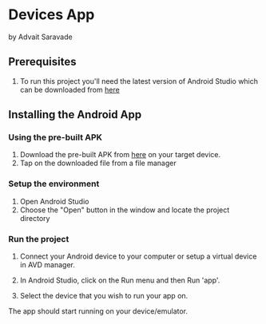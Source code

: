 # Devices App
by Advait Saravade

## Prerequisites
1. To run this project you'll need the latest version of Android Studio which can be downloaded from [here](https://developer.android.com/studio)

## Installing the Android App
### Using the pre-built APK
1. Download the pre-built APK from [here](https://raw.githubusercontent.com/advaitsaravade/Devices-Compose-Kotlin/main/release/app-release.apk) on your target device.
2. Tap on the downloaded file from a file manager

### Setup the environment
1. Open Android Studio
2. Choose the "Open" button in the window and locate the project directory

### Run the project
1. Connect your Android device to your computer or setup a virtual device in AVD manager.

2. In Android Studio, click on the Run menu and then Run 'app'.

3. Select the device that you wish to run your app on.

The app should start running on your device/emulator.
